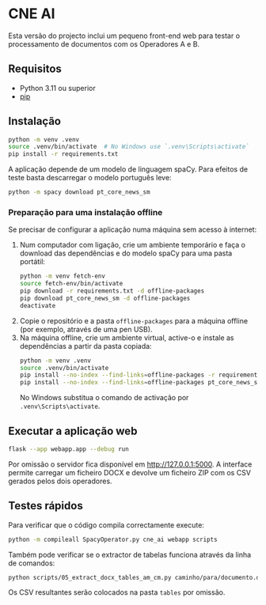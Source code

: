 # CNE AI

Esta versão do projecto inclui um pequeno front-end web para testar o processamento de documentos com os Operadores A e B.

## Requisitos

* Python 3.11 ou superior
* [pip](https://pip.pypa.io/en/stable/)

## Instalação

```bash
python -m venv .venv
source .venv/bin/activate  # No Windows use `.venv\Scripts\activate`
pip install -r requirements.txt
```

A aplicação depende de um modelo de linguagem spaCy. Para efeitos de teste basta descarregar o modelo português leve:

```bash
python -m spacy download pt_core_news_sm
```

### Preparação para uma instalação offline

Se precisar de configurar a aplicação numa máquina sem acesso à internet:

1. Num computador com ligação, crie um ambiente temporário e faça o download das dependências e do modelo spaCy para uma pasta portátil:
   ```bash
   python -m venv fetch-env
   source fetch-env/bin/activate
   pip download -r requirements.txt -d offline-packages
   pip download pt_core_news_sm -d offline-packages
   deactivate
   ```
2. Copie o repositório e a pasta `offline-packages` para a máquina offline (por exemplo, através de uma pen USB).
3. Na máquina offline, crie um ambiente virtual, active-o e instale as dependências a partir da pasta copiada:
   ```bash
   python -m venv .venv
   source .venv/bin/activate
   pip install --no-index --find-links=offline-packages -r requirements.txt
   pip install --no-index --find-links=offline-packages pt_core_news_sm
   ```
   No Windows substitua o comando de activação por `.venv\Scripts\activate`.

## Executar a aplicação web

```bash
flask --app webapp.app --debug run
```

Por omissão o servidor fica disponível em <http://127.0.0.1:5000>. A interface permite carregar um ficheiro DOCX e devolve um ficheiro ZIP com os CSV gerados pelos dois operadores.

## Testes rápidos

Para verificar que o código compila correctamente execute:

```bash
python -m compileall SpacyOperator.py cne_ai webapp scripts
```

Também pode verificar se o extractor de tabelas funciona através da linha de comandos:

```bash
python scripts/05_extract_docx_tables_am_cm.py caminho/para/documento.docx
```

Os CSV resultantes serão colocados na pasta `tables` por omissão.
